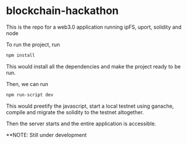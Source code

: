 # blockchain-hackathon
This is the repo for a web3.0 application running ipFS, uport, solidity and node

To run the project, run

```javascript
npm install
```

This would install all the dependencies and make the project ready to be run.

Then, we can run

```javascript
npm run-script dev
```

This would preetify the javascript, start a local testnet using ganache, compile 
and migrate the solidity to the testnet altogether.

Then the server starts and the entire application is accessible.


**NOTE: Still under development




